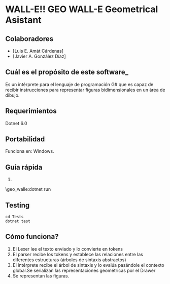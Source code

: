 WALL-E!! GEO WALL-E Geometrical Asistant
===========================
## Colaboradores
- [Luis E. Amát Cárdenas]
- [Javier A. González Díaz]

## Cuál es el propósito de este software_
Es un intérprete para el lenguaje de programación G# que es capaz de recibir instrucciones para representar figuras bidimensionales en un área de dibujo.
  
## Requerimientos
Dotnet 6.0

## Portabilidad

Funciona en: Windows.

## Guía rápida
1. 

\geo_walle:dotnet run

## Testing
```
cd Tests
dotnet test     
```


## Cómo funciona?
1. El Lexer lee el texto enviado y lo convierte en tokens
2. El parser recibe los tokens y establece las relaciones entre las diferentes estructuras (árboles de sintaxis abstractos)
3. El intérprete recibe el árbol de sintaxis y lo evalúa pasándole el contexto global.Se serializan las representaciones geométricas por el Drawer
4. Se representan las figuras.
